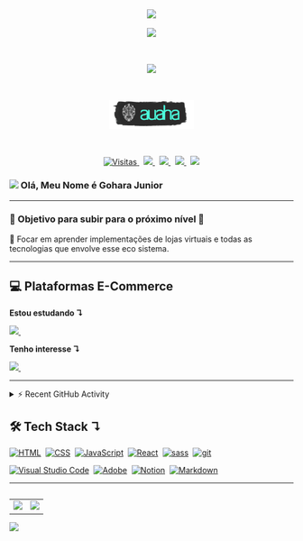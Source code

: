   &nbsp;
<!-- Hiring Coders Banner -->
<p align="center">
    <img src="./icons-readme/hc-banner.png">
</p>
<!-- Gif Logo -->
<p align="center">
  <a href="">
    <img src="https://user-images.githubusercontent.com/57417305/87222610-74eeec00-c34b-11ea-9803-00736d9ac97a.gif">
  </a>
</p>
  &nbsp;
<!-- Gif Traço -->
<p align="center">
    <img src="https://user-images.githubusercontent.com/57417305/81239377-13bd3c00-8fdb-11ea-9567-30a27becb1bf.gif">
</p>
 &nbsp;
<!-- Auaua Gif -->
<p align="center">
  <a href="https://auaha.com.br/" target="_blank">
    <img width="150px" src="./icons-readme/auaha.gif">
  </a>
</p>
  &nbsp;
<p align="center">
  <!-- Badge - Visitas -->
  <a href="https://github.com/goharajunior">
    <img src="https://visitor-badge.glitch.me/badge?page_id=goharajunior.goharajunior" alt="Visitas">
  </a>
  &nbsp;
  <!-- Badge - LinkedIn -->
  <a href="https://www.linkedin.com/in/goharajunior/">
    <img src="https://img.shields.io/badge/-Gohara Junior-blue?style=flat-square&logo=Linkedin&logoColor=white&link=https://www.linkedin.com/in/goharajunior/">
  </a>
  &nbsp;
  <!-- Badge - Gmail -->
  <a href="mailto:lucasgdbittencourt@gmail.com">
    <img src="https://img.shields.io/badge/-Gmail-c14438?style=flat-square&logo=Gmail&logoColor=white&link=mailto:goharajunior@gmail.com">
  </a>
   &nbsp;
  <!-- Badge - Twitter -->
  <a href="https://twitter.com/goharadev">
    <img src="https://img.shields.io/badge/-Twitter-1ca0f1?style=flat-square&labelColor=1ca0f1&logo=twitter&logoColor=white&link=https://twitter.com/goharadev">
  </a>
   &nbsp;
    <!-- Badge - My Settings -->
  <a href="https://github.com/GoharaJunior/My-Settings">
    <img src="https://img.shields.io/badge/-%20My%20Settings-blueviolet">
  </a>

<!-- Apresentação -->
### <img src="./icons-readme/hello.gif" width="30px"> Olá, Meu Nome é Gohara Junior

---

### 🎯 Objetivo para subir para o próximo nível 🎯
<p>
  📌 Focar em aprender implementações de lojas virtuais e todas as tecnologias que envolve esse eco sistema.
</p>

---
## 💻 <strong>Plataformas E-Commerce</strong>
**Estou estudando ↴**
<p align="left">
  <!-- TRAY Icon -->
  <a href="https://www.traycorp.com.br/" target="_blank">
    <img src="./icons-readme/tray.png">&nbsp;
  </a>
</p>

**Tenho interesse ↴**
<p align="left">
  <!-- TRAY Icon -->
  <a href="https://www.traycorp.com.br/" target="_blank">
    <img src="./icons-readme/vtex.png">&nbsp;
  </a>
</p>

---

<!-- https://github.com/jamesgeorge007/github-activity-readme -->
<details>
  <summary>⚡ Recent GitHub Activity</summary>
  <br/>

<!--START_SECTION:activity-->
1. 🗣 Commented on [#190](https://github.com/DenverCoder1/github-readme-streak-stats/issues/190) in [DenverCoder1/github-readme-streak-stats](https://github.com/DenverCoder1/github-readme-streak-stats)
2. 💪 Opened PR [#19](https://github.com/nextcord/nextcord-ext-menus/pull/19) in [nextcord/nextcord-ext-menus](https://github.com/nextcord/nextcord-ext-menus)
3. 🗣 Commented on [#190](https://github.com/DenverCoder1/github-readme-streak-stats/issues/190) in [DenverCoder1/github-readme-streak-stats](https://github.com/DenverCoder1/github-readme-streak-stats)
4. ❗️ Closed issue [#191](https://github.com/DenverCoder1/github-readme-streak-stats/issues/191) in [DenverCoder1/github-readme-streak-stats](https://github.com/DenverCoder1/github-readme-streak-stats)
5. 🗣 Commented on [#190](https://github.com/DenverCoder1/github-readme-streak-stats/issues/190) in [DenverCoder1/github-readme-streak-stats](https://github.com/DenverCoder1/github-readme-streak-stats)
<!--END_SECTION:activity-->
</details>

## 🛠 <strong>Tech Stack ↴</strong>
<p align="left">
  <a href="#"><img alt="HTML" src="https://img.shields.io/badge/HTML-E34F26.svg?logo=html5&logoColor=white"></a>&nbsp;
  <a href="#"><img alt="CSS" src="https://img.shields.io/badge/CSS-1572B6.svg?logo=css3&logoColor=white"></a>&nbsp;
  <a href="#"><img alt="JavaScript" src="https://img.shields.io/badge/JavaScript-F7DF1E.svg?logo=javascript&logoColor=black"></a>&nbsp;
  <a href="#"><img alt="React" src="https://img.shields.io/badge/React-20232a.svg?logo=react&logoColor=%2361DAFB"></a>&nbsp;
  <a href="#"><img alt="sass" src="https://img.shields.io/badge/Sass-hotpink.svg?logo=SASS&logoColor=white"></a>&nbsp;
  <a href="#"><img alt="git" src="https://img.shields.io/badge/Git-F05033.svg?logo=git&logoColor=white"></a>&nbsp;
</p>

<p align="left">
  <a href="#"><img alt="Visual Studio Code" src="https://img.shields.io/badge/-Visual%20Studio%20Code-05122A?style=flat&logo=visual-studio-code&logoColor=007ACC"></a>&nbsp;
  <a href="#"><img alt="Adobe" src="https://img.shields.io/badge/Adobe-FF0000.svg?logo=adobe&logoColor=white"></a>&nbsp;
  <a href="#"><img alt="Notion" src="https://img.shields.io/badge/Notion-010101.svg?logo=notion&logoColor=white"></a>&nbsp;
  <a href="#"><img alt="Markdown" src="https://img.shields.io/badge/Markdown-000000.svg?logo=markdown&logoColor=white"></a>&nbsp;
</p>


---

<table align='left'>
  <row>
    <td>
     <!-- Card -->
      <img height='172' src='https://github-readme-stats.vercel.app/api/top-langs/?username=goharajunior&layout=compact'>
    </td>
    <td>
      <img height='172' src='https://github-readme-stats.vercel.app/api?username=goharajunior&show_icons=true&theme=dark'>
    </td>
  </row>
</table>

<!-- Commit's animation -->
<p align="left">
  <img src="./icons-readme/github-contribution-grid-snake.svg">
</p>
